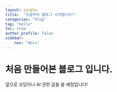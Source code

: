 ```yaml
---
layout: single
title:  "오늘부터 블로그 시작합니다!"
categories: "Vlog"
tag: "hello"
toc: true
author_profile: false
sidebar:
    nav: "docs"
---
```


# 처음 만들어본 블로그 입니다.

앞으로 코딩이나 AI 관련 글을 쓸 예정입니다!

